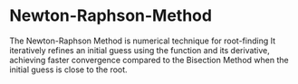 # Newton-Raphson-Method
The Newton-Raphson Method is numerical technique for root-finding
It iteratively refines an initial guess using the function and its derivative, achieving faster convergence compared to the Bisection Method when the initial guess is close to the root.
